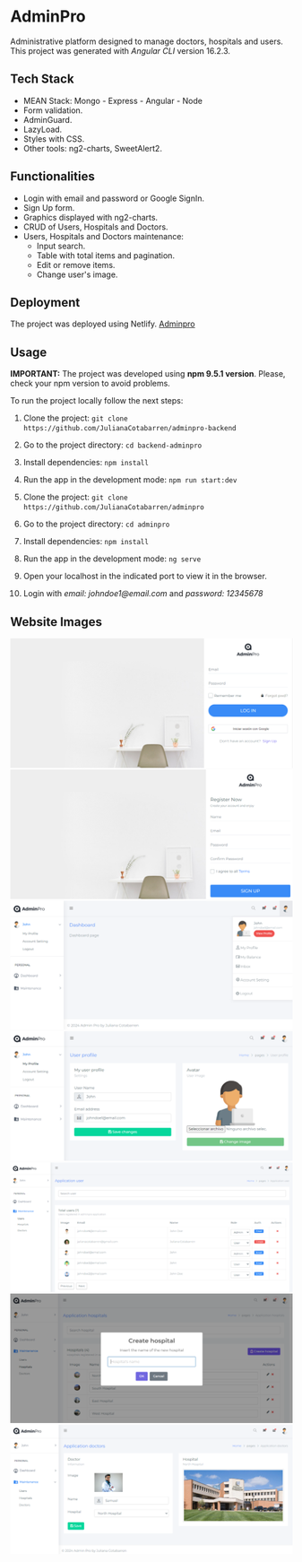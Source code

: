 # AdminPro

Administrative platform designed to manage doctors, hospitals and users.
This project was generated with _Angular CLI_ version 16.2.3.

## Tech Stack

- MEAN Stack: Mongo - Express - Angular - Node
- Form validation.
- AdminGuard.
- LazyLoad.
- Styles with CSS.
- Other tools: ng2-charts, SweetAlert2.

## Functionalities

- Login with email and password or Google SignIn.
- Sign Up form.
- Graphics displayed with ng2-charts.
- CRUD of Users, Hospitals and Doctors.
- Users, Hospitals and Doctors maintenance:
  - Input search.
  - Table with total items and pagination.
  - Edit or remove items.
  - Change user's image.

## Deployment

The project was deployed using Netlify.
[Adminpro](https://preeminent-tulumba-a5a972.netlify.app/)

## Usage

**IMPORTANT:** The project was developed using **npm 9.5.1 version**. Please, check your npm version to avoid problems.

To run the project locally follow the next steps:

1. Clone the project: `git clone https://github.com/JulianaCotabarren/adminpro-backend`

2. Go to the project directory: `cd backend-adminpro`

3. Install dependencies: `npm install`

4. Run the app in the development mode: `npm run start:dev`

5. Clone the project: `git clone https://github.com/JulianaCotabarren/adminpro`

6. Go to the project directory: `cd adminpro`

7. Install dependencies: `npm install`

8. Run the app in the development mode: `ng serve`

9. Open your localhost in the indicated port to view it in the browser.

10. Login with _email: johndoe1@email.com_ and _password: 12345678_

## Website Images

![LogIn](./src/assets/login.png)
![Register](./src/assets/register.png)
![Dashboard](./src/assets/dashboard.png)
![User profile](./src/assets/userprofile.png)
![Users](./src/assets/users.png)
![Hospitals](./src/assets/hospitals.png)
![Doctor maintenance](./src/assets/doctor.png)
